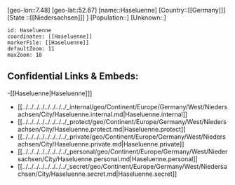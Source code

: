 ﻿---
location: [52.67,7.48]
mapzoom: [7,12] 
mapmarker: city 
type: City
tags:
- geo/City


SpocWebEntityId: 30790
isDeleted: false
confidential: public

---
[geo-lon::7.48]
[geo-lat::52.67]
[name::Haseluenne]
[Country::[[Germany]]]
[State ::[[Niedersachsen]]] ]
[Population::]
[Unknown::]


```leaflet
id: Haseluenne
coordinates: [[Haseluenne]]
markerFile: [[Haseluenne]]
defaultZoom: 11 
maxZoom: 18
```


## Confidential Links & Embeds: 
-[[Haseluenne|Haseluenne]]] 
- [[../../../../../../../../_internal/geo/Continent/Europe/Germany/West/Niedersachsen/City/Haseluenne.internal.md|Haseluenne.internal]] 
- [[../../../../../../../../_protect/geo/Continent/Europe/Germany/West/Niedersachsen/City/Haseluenne.protect.md|Haseluenne.protect]] 
- [[../../../../../../../../_private/geo/Continent/Europe/Germany/West/Niedersachsen/City/Haseluenne.private.md|Haseluenne.private]] 
- [[../../../../../../../../_personal/geo/Continent/Europe/Germany/West/Niedersachsen/City/Haseluenne.personal.md|Haseluenne.personal]] 
- [[../../../../../../../../_secret/geo/Continent/Europe/Germany/West/Niedersachsen/City/Haseluenne.secret.md|Haseluenne.secret]] 

